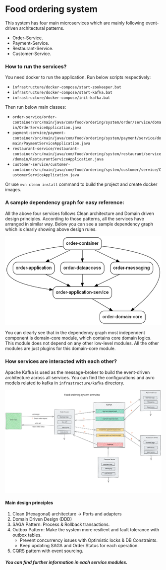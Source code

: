 # Food ordering system
This system has four main microservices which are mainly following event-driven architectural patterns.
- Order-Service.
- Payment-Service.
- Restaurant-Service.
- Customer-Service.

### How to run the services?
You need docker to run the application.
Run below scripts respectively:
- `infrastructure/docker-compose/start-zookeeper.bat`
- `infrastructure/docker-compose/start-kafka.bat`
- `infrastructure/docker-compose/init-kafka.bat`

Then run below main classes:

- `order-service/order-container/src/main/java/com/food/ordering/system/order/service/domain/OrderServiceApplication.java`
- `payment-service/payment-container/src/main/java/com/food/ordering/system/payment/service/domain/PaymentServiceApplication.java`
- `restaurant-service/restaurant-container/src/main/java/com/food/ordering/system/restaurant/service/domain/RestaurantServiceApplication.java`
- `customer-service/customer-container/src/main/java/com/food/ordering/system/customer/service/CustomerServiceApplication.java`

Or use `mvn clean install` command to build the project and create docker images.

### A sample dependency graph for easy reference:
All the above four services follows Clean architecture and Domain driven design principles. According to those patterns, all the services have arranged in similar way. Below you can see a sample dependency graph which is clearly showing above design rules.

![Alt text](dependency-graph.png?raw=true "Order service dependency graph")

You can clearly see that in the dependency graph most independent component is domain-core module, which contains core domain logics. This module does not depend on any other low-level modules. All the other modules are just plugins for this domain-core module. 

### How services are interacted with each other?
Apache Kafka is used as the message-broker to build the event-driven architecture across all services. You can find the configurations and avro models related to kafka in `infrastructure/kafka` directory.

![Alt text](system-overview.svg?raw=true "System overview")

#### Main design principles

1.  Clean (Hexagonal) architecture -> Ports and adapters
2. Domain Driven Design (DDD)
3. SAGA Pattern: Process & Rollback transactions.
4. Outbox Pattern: Make the system more resilient and fault tolerance with outbox tables.
    - Prevent concurrency issues with Optimistic locks & DB Constraints.
    - Keep updating SAGA and Order Status for each operation.
5. CQRS pattern with event sourcing.

##### You can find further information in each service modules.